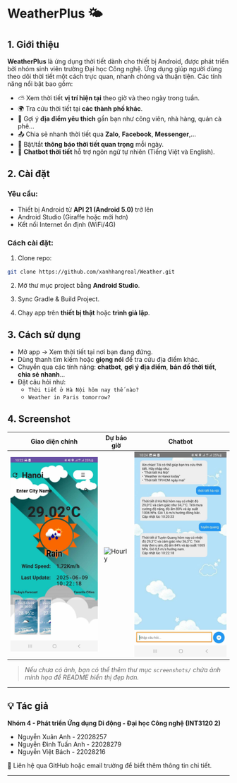 # WeatherPlus 🌤️

## 1. Giới thiệu

**WeatherPlus** là ứng dụng thời tiết dành cho thiết bị Android, được phát triển bởi nhóm sinh viên trường Đại học Công nghệ. Ứng dụng giúp người dùng theo dõi thời tiết một cách trực quan, nhanh chóng và thuận tiện. Các tính năng nổi bật bao gồm:

- ⛅ Xem thời tiết **vị trí hiện tại** theo giờ và theo ngày trong tuần.
- 🌍 Tra cứu thời tiết tại **các thành phố khác**.
- 📍 Gợi ý **địa điểm yêu thích** gần bạn như công viên, nhà hàng, quán cà phê...
- 📤 Chia sẻ nhanh thời tiết qua **Zalo**, **Facebook**, **Messenger**,...
- 🔔 Bật/tắt **thông báo thời tiết quan trọng** mỗi ngày.
- 🤖 **Chatbot thời tiết** hỗ trợ ngôn ngữ tự nhiên (Tiếng Việt và English).

## 2. Cài đặt

### Yêu cầu:
- Thiết bị Android từ **API 21 (Android 5.0)** trở lên
- Android Studio (Giraffe hoặc mới hơn)
- Kết nối Internet ổn định (WiFi/4G)

### Cách cài đặt:

1. Clone repo:
```bash
git clone https://github.com/xanhhangreal/Weather.git
```

2. Mở thư mục project bằng **Android Studio**.

3. Sync Gradle & Build Project.

4. Chạy app trên **thiết bị thật** hoặc **trình giả lập**.

## 3. Cách sử dụng

- Mở app → Xem thời tiết tại nơi bạn đang đứng.
- Dùng thanh tìm kiếm hoặc **giọng nói** để tra cứu địa điểm khác.
- Chuyển qua các tính năng: **chatbot**, **gợi ý địa điểm**, **bản đồ thời tiết**, **chia sẻ nhanh**...
- Đặt câu hỏi như:
  - `Thời tiết ở Hà Nội hôm nay thế nào?`
  - `Weather in Paris tomorrow?`

## 4. Screenshot

| Giao diện chính | Dự báo giờ | Chatbot |
|----------------|------------|---------|
| ![Main](screenshots/main.png) | ![Hourly](screenshots/hourly.png) | ![Chatbot](screenshots/chatbot.png) |

> *Nếu chưa có ảnh, bạn có thể thêm thư mục `screenshots/` chứa ảnh minh họa để README hiển thị đẹp hơn.*

---

## 💡 Tác giả

**Nhóm 4 - Phát triển Ứng dụng Di động - Đại học Công nghệ (INT3120 2)**

- Nguyễn Xuân Anh - 22028257
- Nguyễn Đình Tuấn Anh - 22028279
- Nguyễn Việt Bách - 22028216

📧 Liên hệ qua GitHub hoặc email trường để biết thêm thông tin chi tiết.

---
